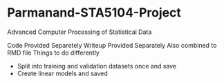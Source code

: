 # Parmanand-STA5104-Project
 Advanced Computer Processing of Statistical Data

Code Provided Separetely
Writeup Provided Separately
Also combined to RMD file
Things to do differently
- Split into training and validation datasets once and save
- Create linear models and saved
